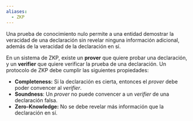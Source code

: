```yaml
---
aliases:
  - ZKP
---
```


Una prueba de conocimiento nulo permite a una entidad demostrar la veracidad de una declaración sin revelar ninguna información adicional, además de la veracidad de la declaración en sí.

En un sistema de ZKP, existe un **prover** que quiere probar una declaración, y un **verifier** que quiere verificar la prueba de una declaración. Un protocolo de ZKP debe cumplir las siguientes propiedades:

- **Completeness:** Si la declaración es cierta, entonces el *prover* debe poder convencer al *verifier*.
- **Soundness**: Un *prover* no puede convencer a un *verifier* de una declaración falsa.
- **Zero-Knowledge:** No se debe revelar más información que la declaración en sí.
